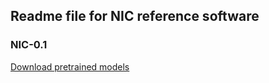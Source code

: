 ## Readme file for NIC reference software

### NIC-0.1
[Download pretrained models]([https://box.nju.edu.cn/d/b59340c5eef249cda4e4/](https://box.nju.edu.cn/d/77ed09b10706429e9b09/))
